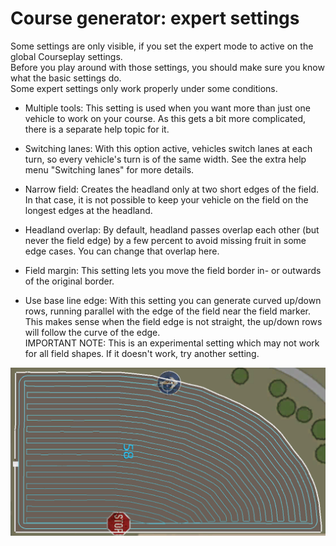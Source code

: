 # Course generator: expert settings

  
Some settings are only visible, if you set the expert mode to active on the global Courseplay settings.  
Before you play around with those settings, you should make sure you know what the basic settings do.  
Some expert settings only work properly under some conditions.  
  

- Multiple tools: This setting is used when you want more than just one vehicle to work on your course. As this gets a bit more complicated, there is a separate help topic for it.  

- Switching lanes: With this option active, vehicles switch lanes at each turn, so every vehicle's turn is of the same width. See the extra help menu "Switching lanes" for more details.  

- Narrow field: Creates the headland only at two short edges of the field. In that case, it is not possible to keep your vehicle on the field on the longest edges at the headland.  

- Headland overlap: By default, headland passes overlap each other (but never the field edge) by a few percent to avoid missing fruit in some edge cases. You can change that overlap here.  

- Field margin: This setting lets you move the field border in- or outwards of the original border.  

- Use base line edge: With this setting you can generate curved up/down rows, running parallel with the edge of the field near the field marker. This makes sense when the field edge is not straight, the up/down rows will follow the curve of the edge.  
IMPORTANT NOTE: This is an experimental setting which may not work for all field shapes. If it doesn't work, try another setting.  


![Image](../assets/images/baseedge_0_0_1020_545.png)

